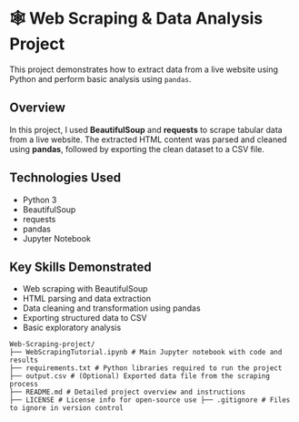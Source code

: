 # 🕸️ Web Scraping & Data Analysis Project

This project demonstrates how to extract data from a live website using Python and perform basic analysis using `pandas`.

## Overview

In this project, I used **BeautifulSoup** and **requests** to scrape tabular data from a live website. The extracted HTML content was parsed and cleaned using **pandas**, followed by exporting the clean dataset to a CSV file.

## Technologies Used

- Python 3
- BeautifulSoup
- requests
- pandas
- Jupyter Notebook

## Key Skills Demonstrated

- Web scraping with BeautifulSoup
- HTML parsing and data extraction
- Data cleaning and transformation using pandas
- Exporting structured data to CSV
- Basic exploratory analysis

```
Web-Scraping-project/ 
├── WebScrapingTutorial.ipynb # Main Jupyter notebook with code and results
├── requirements.txt # Python libraries required to run the project
├── output.csv # (Optional) Exported data file from the scraping process
├── README.md # Detailed project overview and instructions 
├── LICENSE # License info for open-source use ├── .gitignore # Files to ignore in version control
```
